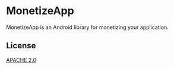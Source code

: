 # MonetizeApp

MonetizeApp is an Android library for monetizing your application.

## License
[APACHE 2.0](https://choosealicense.com/licenses/apache-2.0/)
